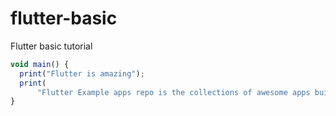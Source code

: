 # flutter-basic
Flutter basic tutorial
```javascript
void main() {
  print("Flutter is amazing");
  print(
      "Flutter Example apps repo is the collections of awesome apps built with flutter");
}
```
